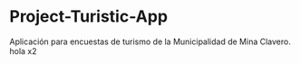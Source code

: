 # Project-Turistic-App
Aplicación para encuestas de turismo de la Municipalidad de Mina Clavero.
hola
x2
